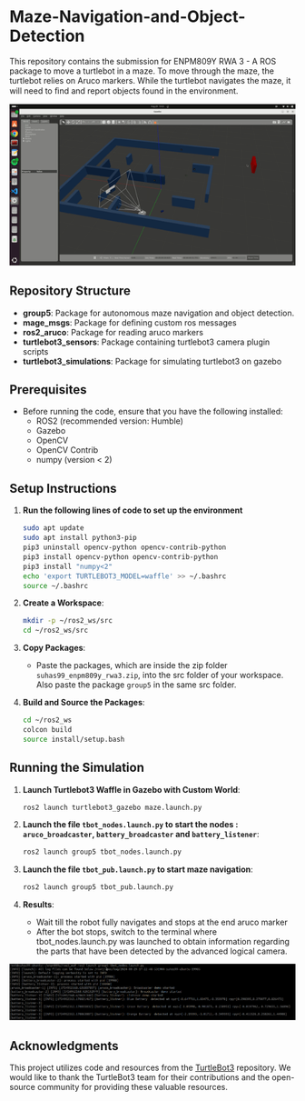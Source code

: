 # Maze-Navigation-and-Object-Detection

This repository contains the submission for ENPM809Y RWA 3  - A ROS package to move a turtlebot in a maze. To move through the maze, the turtlebot relies on Aruco markers. While the turtlebot navigates the maze, it will need to ﬁnd and report objects found in the environment.

![Video GIF](https://github.com/suhasnagaraj99/Maze-Navigation-and-Object-Detection/blob/main/rwa3.gif)

## Repository Structure
- **group5**: Package for autonomous maze navigation and object detection.
- **mage_msgs**: Package for defining custom ros messages
- **ros2_aruco**: Package for reading aruco markers
- **turtlebot3_sensors**: Package containing turtlebot3 camera plugin scripts
- **turtlebot3_simulations**: Package for simulating turtlebot3 on gazebo

## Prerequisites
- Before running the code, ensure that you have the following installed:
  - ROS2 (recommended version: Humble)
  - Gazebo
  - OpenCV
  - OpenCV Contrib
  - numpy (version < 2)

## Setup Instructions

1. **Run the following lines of code to set up the environment**
   ```bash
   sudo apt update
   sudo apt install python3-pip
   pip3 uninstall opencv-python opencv-contrib-python
   pip3 install opencv-python opencv-contrib-python
   pip3 install "numpy<2"
   echo 'export TURTLEBOT3_MODEL=waffle' >> ~/.bashrc
   source ~/.bashrc
   ```
2. **Create a Workspace**:
   ```bash
   mkdir -p ~/ros2_ws/src
   cd ~/ros2_ws/src
   ```
3. **Copy Packages**:
   - Paste the packages, which are inside the zip folder `suhas99_enpm809y_rwa3.zip`, into the src folder of your workspace. Also paste the package `group5` in the same src folder. 
     
4. **Build and Source the Packages**:
   ```bash
   cd ~/ros2_ws
   colcon build
   source install/setup.bash
   ```
   
## Running the Simulation

1. **Launch Turtlebot3 Waffle in Gazebo with Custom World**:
   ```bash
   ros2 launch turtlebot3_gazebo maze.launch.py
   ```
   
2. **Launch the file `tbot_nodes.launch.py` to start the nodes : `aruco_broadcaster`, `battery_broadcaster` and `battery_listener`**:
   ```bash
   ros2 launch group5 tbot_nodes.launch.py 
   ```
   
3. **Launch the file `tbot_pub.launch.py` to start maze navigation**:
   ```bash
   ros2 launch group5 tbot_pub.launch.py
   ```
     
4. **Results**:
   - Wait till the robot fully navigates and stops at the end aruco marker
   - After the bot stops, switch to the terminal where tbot_nodes.launch.py was launched to obtain information regarding the parts that have been detected by the advanced logical camera.

![alt text](https://github.com/suhasnagaraj99/Maze-Navigation-and-Object-Detection/blob/main/rwa3.png?raw=false)

## Acknowledgments

This project utilizes code and resources from the [TurtleBot3](https://github.com/ROBOTIS-GIT/turtlebot3) repository. We would like to thank the TurtleBot3 team for their contributions and the open-source community for providing these valuable resources.

